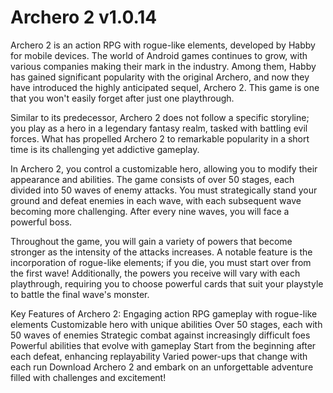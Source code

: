 # Archero 2 v1.0.14 

Archero 2 is an action RPG with rogue-like elements, developed by Habby for mobile devices. The world of Android games continues to grow, with various companies making their mark in the industry. Among them, Habby has gained significant popularity with the original Archero, and now they have introduced the highly anticipated sequel, Archero 2. This game is one that you won't easily forget after just one playthrough.

Similar to its predecessor, Archero 2 does not follow a specific storyline; you play as a hero in a legendary fantasy realm, tasked with battling evil forces. What has propelled Archero 2 to remarkable popularity in a short time is its challenging yet addictive gameplay.

In Archero 2, you control a customizable hero, allowing you to modify their appearance and abilities. The game consists of over 50 stages, each divided into 50 waves of enemy attacks. You must strategically stand your ground and defeat enemies in each wave, with each subsequent wave becoming more challenging. After every nine waves, you will face a powerful boss.

Throughout the game, you will gain a variety of powers that become stronger as the intensity of the attacks increases. A notable feature is the incorporation of rogue-like elements; if you die, you must start over from the first wave! Additionally, the powers you receive will vary with each playthrough, requiring you to choose powerful cards that suit your playstyle to battle the final wave's monster.

Key Features of Archero 2:
Engaging action RPG gameplay with rogue-like elements
Customizable hero with unique abilities
Over 50 stages, each with 50 waves of enemies
Strategic combat against increasingly difficult foes
Powerful abilities that evolve with gameplay
Start from the beginning after each defeat, enhancing replayability
Varied power-ups that change with each run
Download Archero 2 and embark on an unforgettable adventure filled with challenges and excitement!